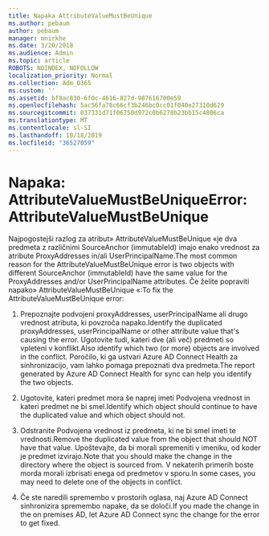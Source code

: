 ```yaml
---
title: Napaka AttributeValueMustBeUnique
ms.author: pebaum
author: pebaum
manager: mnirkhe
ms.date: 3/20/2018
ms.audience: Admin
ms.topic: article
ROBOTS: NOINDEX, NOFOLLOW
localization_priority: Normal
ms.collection: Adm_O365
ms.custom: ''
ms.assetid: bf8ac830-6f0c-4616-827d-987616700e59
ms.openlocfilehash: 5ac56fa78c66cf3b246bc0cc01f040e27310d629
ms.sourcegitcommit: 037331d71f06750d972c0b6278b23bb15c4806ca
ms.translationtype: MT
ms.contentlocale: sl-SI
ms.lasthandoff: 10/18/2019
ms.locfileid: "36527059"
---
```

# <a name="error-attributevaluemustbeunique"></a><span data-ttu-id="4b7a5-102">Napaka: AttributeValueMustBeUnique</span><span class="sxs-lookup"><span data-stu-id="4b7a5-102">Error: AttributeValueMustBeUnique</span></span>

<span data-ttu-id="4b7a5-103">Najpogostejši razlog za atribut» AttributeValueMustBeUnique «je dva predmeta z različnimi SourceAnchor (immutableId) imajo enako vrednost za atribute ProxyAddresses in/ali UserPrincipalName.</span><span class="sxs-lookup"><span data-stu-id="4b7a5-103">The most common reason for the AttributeValueMustBeUnique error is two objects with different SourceAnchor (immutableId) have the same value for the ProxyAddresses and/or UserPrincipalName attributes.</span></span> <span data-ttu-id="4b7a5-104">Če želite popraviti napako» AttributeValueMustBeUnique «:</span><span class="sxs-lookup"><span data-stu-id="4b7a5-104">To fix the AttributeValueMustBeUnique error:</span></span>
  
1. <span data-ttu-id="4b7a5-105">Prepoznajte podvojeni proxyAddresses, userPrincipalName ali drugo vrednost atributa, ki povzroča napako.</span><span class="sxs-lookup"><span data-stu-id="4b7a5-105">Identify the duplicated proxyAddresses, userPrincipalName or other attribute value that's causing the error.</span></span> <span data-ttu-id="4b7a5-106">Ugotovite tudi, kateri dve (ali več) predmeti so vpleteni v konflikt.</span><span class="sxs-lookup"><span data-stu-id="4b7a5-106">Also identify which two (or more) objects are involved in the conflict.</span></span> <span data-ttu-id="4b7a5-107">Poročilo, ki ga ustvari Azure AD Connect Health za sinhronizacijo, vam lahko pomaga prepoznati dva predmeta.</span><span class="sxs-lookup"><span data-stu-id="4b7a5-107">The report generated by Azure AD Connect Health for sync can help you identify the two objects.</span></span>
    
2. <span data-ttu-id="4b7a5-108">Ugotovite, kateri predmet mora še naprej imeti Podvojena vrednost in kateri predmet ne bi smel.</span><span class="sxs-lookup"><span data-stu-id="4b7a5-108">Identify which object should continue to have the duplicated value and which object should not.</span></span>
    
3. <span data-ttu-id="4b7a5-109">Odstranite Podvojena vrednost iz predmeta, ki ne bi smel imeti te vrednosti.</span><span class="sxs-lookup"><span data-stu-id="4b7a5-109">Remove the duplicated value from the object that should NOT have that value.</span></span> <span data-ttu-id="4b7a5-110">Upoštevajte, da bi morali spremeniti v imeniku, od koder je predmet izvirajo.</span><span class="sxs-lookup"><span data-stu-id="4b7a5-110">Note that you should make the change in the directory where the object is sourced from.</span></span> <span data-ttu-id="4b7a5-111">V nekaterih primerih boste morda morali izbrisati enega od predmetov v sporu.</span><span class="sxs-lookup"><span data-stu-id="4b7a5-111">In some cases, you may need to delete one of the objects in conflict.</span></span>
    
4. <span data-ttu-id="4b7a5-112">Če ste naredili spremembo v prostorih oglasa, naj Azure AD Connect sinhronizira spremembo napake, da se določi.</span><span class="sxs-lookup"><span data-stu-id="4b7a5-112">If you made the change in the on premises AD, let Azure AD Connect sync the change for the error to get fixed.</span></span>
    

